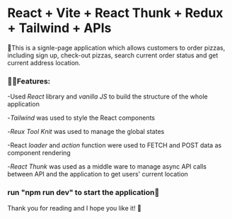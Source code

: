 # React + Vite + React Thunk + Redux + Tailwind + APIs
🍕This is a signle-page application which allows customers to order pizzas, including sign up, check-out pizzas, search current order status and get current address location.

### 👩‍💻Features:

-Used *React* library and *vanilla JS* to build the structure of the whole application

-*Tailwind* was used to style the React components

-*Reux Tool Knit* was used to manage the global states

-React *loader* and *action* function were used to FETCH and POST data as component rendering

-*React Thunk* was used as a middle ware to manage async API calls between API and the application to get users' current location

### run "npm run dev" to start the application🍾

Thank you for reading and I hope you like it! 🩵
